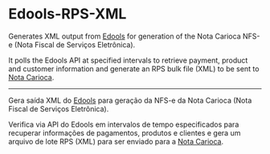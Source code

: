 # Edools-RPS-XML
Generates XML output from [Edools](http://www.edools.com/) for generation of the Nota Carioca NFS-e (Nota Fiscal de Serviços Eletrônica).

It polls the Edools API at specified intervals to retrieve payment, product and customer information and generate an RPS bulk file (XML) to be sent to [Nota Carioca](https://notacarioca.rio.gov.br/).

---

Gera saída XML do [Edools](http://www.edools.com/) para geração da NFS-e da Nota Carioca (Nota Fiscal de Serviços Eletrônica).

Verifica via API do Edools em intervalos de tempo especificados para recuperar informações de pagamentos, produtos e clientes e gera um arquivo de lote RPS (XML) para ser enviado para a [Nota Carioca](https://notacarioca.rio.gov.br/).